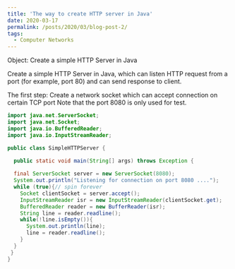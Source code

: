 ```yaml
---
title: 'The way to create HTTP server in Java'
date: 2020-03-17
permalink: /posts/2020/03/blog-post-2/
tags:
  - Computer Networks
---
```


Object: Create a simple HTTP Server in Java

Create a simple HTTP Server in Java, which can listen HTTP request from a port (for example, port 80) and can send response to client.

The first step: 
Create a network socket which can accept connection on certain TCP port
Note that the port 8080 is only used for test.
```java
import java.net.ServerSocket;
import java.net.Socket;
import java.io.BufferedReader;
import java.io.InputStreamReader;

public class SimpleHTTPServer { 

  public static void main(String[] args) throws Exception { 
  
  final ServerSocket server = new ServerSocket(8080); 
  System.out.println("Listening for connection on port 8080 ...."); 
  while (true){// spin forever
    Socket clientSocket = server.accept();
    InputStreamReader isr = new InputStreamReader(clientSocket.get);      //Get method.
    BufferedReader reader = new BufferReader(isr);                        //Create a buffer in the clent side.
    String line = reader.readline();                                      //Read line by line.
    while(!line.isEmpty()){
      System.out.println(line);
      line = reader.readline();
    }
  }
 } 
}
```



